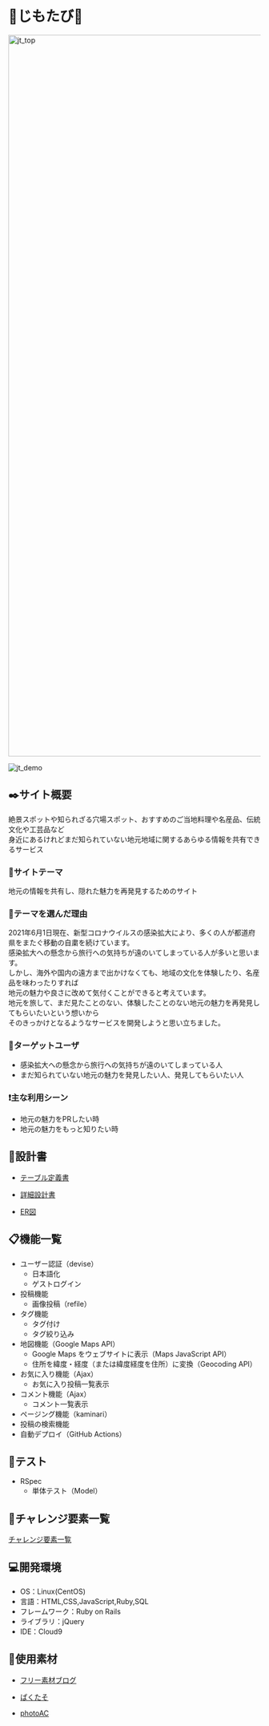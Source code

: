 # :handbag:じもたび:handbag:

<img width="1440" alt="jt_top" src="https://user-images.githubusercontent.com/78731929/123567263-aed72d80-d7fc-11eb-8936-f81aeb4126ed.png">

![jt_demo](https://user-images.githubusercontent.com/78731929/123581063-13eb4d00-d816-11eb-9cc0-064954ff0144.gif)

## :black_nib:サイト概要
絶景スポットや知られざる穴場スポット、おすすめのご当地料理や名産品、伝統文化や工芸品など  
身近にあるけれどまだ知られていない地元地域に関するあらゆる情報を共有できるサービス  

### :mega:サイトテーマ
地元の情報を共有し、隠れた魅力を再発見するためのサイト

### :thought_balloon:テーマを選んだ理由
2021年6月1日現在、新型コロナウイルスの感染拡大により、多くの人が都道府県をまたぐ移動の自粛を続けています。  
感染拡大への懸念から旅行への気持ちが遠のいてしまっている人が多いと思います。  
しかし、海外や国内の遠方まで出かけなくても、地域の文化を体験したり、名産品を味わったりすれば  
地元の魅力や良さに改めて気付くことができると考えています。  
地元を旅して、まだ見たことのない、体験したことのない地元の魅力を再発見してもらいたいという想いから  
そのきっかけとなるようなサービスを開発しようと思い立ちました。  

### :busts_in_silhouette:ターゲットユーザ
* 感染拡大への懸念から旅行への気持ちが遠のいてしまっている人  
* まだ知られていない地元の魅力を発見したい人、発見してもらいたい人  

### :exclamation:主な利用シーン
* 地元の魅力をPRしたい時  
* 地元の魅力をもっと知りたい時  

## :page_facing_up:設計書
* [テーブル定義書](https://docs.google.com/spreadsheets/d/1VM6QD9EQiTuTyAFOofIaC3fqfjNhObXaFDNfPOC31io/edit?usp=sharing)

* [詳細設計書](https://docs.google.com/spreadsheets/d/1rCL9-8wE-GLDfJ0CcCVcn4DBeaqopzvbOcJGxBY1QvY/edit?usp=sharing)

* [ER図](https://drive.google.com/file/d/1tZh4HRx65gmpRIa9W8cx6RMiD9tL5HVu/view?usp=sharing)

## :clipboard:機能一覧
* ユーザー認証（devise）
  * 日本語化
  * ゲストログイン
* 投稿機能
  * 画像投稿（refile）
* タグ機能
  * タグ付け
  * タグ絞り込み
* 地図機能（Google Maps API）
  * Google Maps をウェブサイトに表示（Maps JavaScript API）
  * 住所を緯度・経度（または緯度経度を住所）に変換（Geocoding API）
* お気に入り機能（Ajax）
  * お気に入り投稿一覧表示
* コメント機能（Ajax）
  * コメント一覧表示
* ページング機能（kaminari）
* 投稿の検索機能
* 自動デプロイ（GitHub Actions）

## :pencil:テスト
* RSpec
  * 単体テスト（Model）

## :memo:チャレンジ要素一覧
[チャレンジ要素一覧](https://docs.google.com/spreadsheets/d/1bqjuwU3awUpVLLA4hL59Zucu-KbCZacArA0iaqQYe4Q/edit?usp=sharing)

## :computer:開発環境
- OS：Linux(CentOS)
- 言語：HTML,CSS,JavaScript,Ruby,SQL
- フレームワーク：Ruby on Rails
- ライブラリ：jQuery
- IDE：Cloud9

## :open_file_folder:使用素材
* [フリー素材ブログ](https://www.shoshinsha-design.com/) 

* [ぱくたそ](https://www.pakutaso.com/)  

* [photoAC](https://www.photo-ac.com/)
